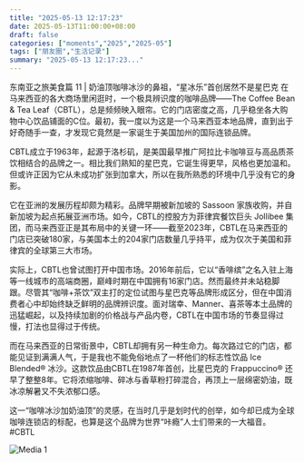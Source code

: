 ```yaml
---
title: "2025-05-13 12:17:23"
date: 2025-05-13T11:00:00+08:00
draft: false
categories: ["moments","2025","2025-05"]
tags: ["朋友圈","生活记录"]
summary: "2025-05-13 12:17:23..."
---
```


东南亚之旅美食篇 11 | 奶油顶咖啡冰沙的鼻祖，“星冰乐”首创居然不是星巴克
​
​在马来西亚的各大商场里闲逛时，一个极具辨识度的咖啡品牌——The Coffee Bean & Tea Leaf（CBTL），总是频频映入眼帘。它的门店密度之高，几乎稳坐各大购物中心饮品铺面的C位。最初，我一度以为这是一个马来西亚本地品牌，直到出于好奇随手一查，才发现它竟然是一家诞生于美国加州的国际连锁品牌。

CBTL成立于1963年，起源于洛杉矶，是美国最早推广阿拉比卡咖啡豆与高品质茶饮相结合的品牌之一。相比我们熟知的星巴克，它诞生得更早，风格也更加温和。但或许正因为它从未成功扩张到加拿大，所以在我所熟悉的环境中几乎没有它的身影。

它在亚洲的发展历程却颇为精彩。品牌早期被新加坡的 Sassoon 家族收购，并自新加坡为起点拓展亚洲市场。如今，CBTL的控股方为菲律宾餐饮巨头 Jollibee 集团，而马来西亚正是其布局中的关键一环——截至2023年，CBTL在马来西亚的门店已突破180家，与美国本土的204家门店数量几乎持平，成为仅次于美国和菲律宾的全球第三大市场。

实际上，CBTL也曾试图打开中国市场。2016年前后，它以“香啡缤”之名入驻上海等一线城市的高端商圈，巅峰时期在中国拥有16家门店。然而最终并未站稳脚跟。尽管其“咖啡+茶饮”双主打的定位试图与星巴克等品牌形成区分，但在中国消费者心中却始终缺乏鲜明的品牌辨识度。面对瑞幸、Manner、喜茶等本土品牌的迅猛崛起，以及持续加剧的价格战与产品内卷，CBTL在中国市场的节奏显得过慢，打法也显得过于传统。

而在马来西亚的日常街景中，CBTL却拥有另一种生命力。每次路过它的门店，都能见证到满满人气，于是我也不能免俗地点了一杯他们的标志性饮品 Ice Blended® 冰沙。这款饮品由CBTL在1987年首创，比星巴克的 Frappuccino® 还早了整整8年。它将浓缩咖啡、碎冰与香草粉打碎混合，再顶上一层绵密奶油，既冰凉解暑又不失浓郁口感。

这一“咖啡冰沙加奶油顶”的灵感，在当时几乎是划时代的创举，如今却已成为全球咖啡连锁店的标配，也算是这个品牌为世界“咔瘾”人士们带来的一大福音。
​
​#CBTL

![Media 1](/Moments/photos/2025-05-13/202505131217230.jpg)

